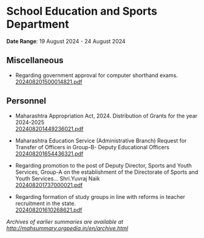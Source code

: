 # School Education and Sports Department

**Date Range**: 19 August 2024 - 24 August 2024


## Miscellaneous
- Regarding government approval for computer shorthand exams.\
  [202408201500014821.pdf](https://gr.maharashtra.gov.in/Site/Upload/Government%20Resolutions/English/202408201500014821.pdf)

## Personnel
- Maharashtra Appropriation Act, 2024. Distribution of Grants for the year 2024-2025\
  [202408201449236021.pdf](https://gr.maharashtra.gov.in/Site/Upload/Government%20Resolutions/English/202408201449236021.pdf)

- Maharashtra Education Service (Administrative Branch) Request for Transfer of Officers in Group-B- Deputy Educational Officers\
  [202408201654436321.pdf](https://gr.maharashtra.gov.in/Site/Upload/Government%20Resolutions/English/202408201654436321.pdf)

- Regarding promotion to the post of Deputy Director, Sports and Youth Services, Group-A on the establishment of the Directorate of Sports and Youth Services... Shri.Yuvraj Naik\
  [202408201737000021.pdf](https://gr.maharashtra.gov.in/Site/Upload/Government%20Resolutions/English/202408201737000021.pdf)

- Regarding formation of study groups in line with reforms in teacher recruitment in the state.\
  [202408201610268621.pdf](https://gr.maharashtra.gov.in/Site/Upload/Government%20Resolutions/English/202408201610268621.pdf)


*Archives of earlier summaries are available at http://mahsummary.orgpedia.in/en/archive.html*